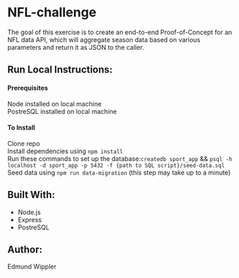 # NFL-challenge

The goal of this exercise is to create an end-to-end Proof-of-Concept for an NFL data API, which will aggregate season data based on various parameters and return it as JSON to the caller.

## Run Local Instructions:
#### Prerequisites
Node installed on local machine  
PostreSQL installed on local machine
#### To Install
Clone repo  
Install dependencies using `npm install`  
Run these commands to set up the database:`createdb sport_app` && `psql -h localhost -d sport_app -p 5432 -f {path to SQL script}/seed-data.sql`  
Seed data using `npm run data-migration` (this step may take up to a minute)

## Built With:
* Node.js
* Express
* PostreSQL 

## Author:
Edmund Wippler